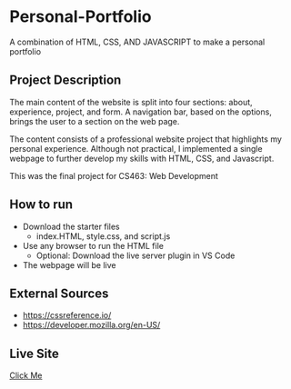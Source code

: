 # Personal-Portfolio
A combination of HTML, CSS, AND JAVASCRIPT to make a personal portfolio 
## Project Description 
 The main content of the website is split into four sections: about, experience, project, and form. A navigation bar, based on the options, brings the user to a section on the web page. 

The content consists of a professional website project that highlights my personal experience. Although not practical, I implemented a single webpage to further develop my skills with HTML, CSS, and Javascript. 

This was the final project for CS463: Web Development 
## How to run
- Download the starter files 
  - index.HTML, style.css, and script.js
- Use any browser to run the HTML file
  - Optional: Download the live server plugin in VS Code 
- The webpage will be live 
## External Sources 
- https://cssreference.io/
- https://developer.mozilla.org/en-US/
## Live Site 
[Click Me](https://phatcash.github.io/Personal-Portfolio/)
